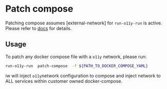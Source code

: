 # Patch compose

Patching compose assumes [external-network] for `run-o11y-run` is active. Please refer to [docs](./external-network.md) for details.

## Usage

To patch any docker compose file with a `o11y` network, please run:
```sh
run-o11y-run  patch-compose  -f ${PATH_TO_DOCKER_COMPOSE_YAML}
```

iw will inject `o11y`network configuration to compose and inject network to ALL services within customer owned docker-compose.